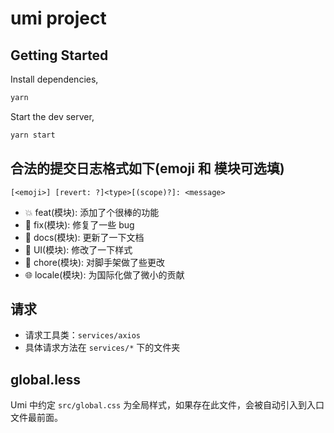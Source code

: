 # umi project

## Getting Started

Install dependencies,

```bash
yarn
```

Start the dev server,

```bash
yarn start
```

## 合法的提交日志格式如下(emoji 和 模块可选填)

`[<emoji>] [revert: ?]<type>[(scope)?]: <message>`

- 💥 feat(模块): 添加了个很棒的功能
- 🐛 fix(模块): 修复了一些 bug
- 📝 docs(模块): 更新了一下文档
- 🌷 UI(模块): 修改了一下样式
- 🏰 chore(模块): 对脚手架做了些更改
- 🌐 locale(模块): 为国际化做了微小的贡献

## 请求

- 请求工具类：`services/axios`
- 具体请求方法在 `services/*` 下的文件夹

## global.less

Umi 中约定 `src/global.css` 为全局样式，如果存在此文件，会被自动引入到入口文件最前面。
